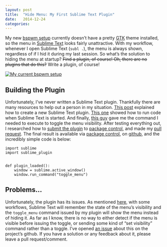 ```yaml
---
layout: post
title:  "Hide Menu: My First Sublime Text Plugin"
date:   2014-12-24
categories:
---
```


My new [bspwm setup](http://1pxsolidtomato.com/2014/12/15/joining-the-tiling-wm-master-race/) currently doesn’t have a pretty [GTK](http://www.gtk.org/) theme installed, so the menu in [Sublime Text](http://www.sublimetext.com/3) looks fairly unattractive. With my workflow, whenever I open Sublime Text (<code class="language-*">subl .</code>), the menu is always shown, regardless of if I hid it during my last session. So what’s the solution to hiding the menu at startup? <span style="text-decoration: line-through">Find a plugin, of course! Oh, there are no plugins that do this?</span> Write a plugin, of course!

<a href="http://i.imgur.com/w0JqpLg.png"><img src="http://i.imgur.com/w0JqpLg.png" alt="My current bspwm setup" style="max-width: 100%;"></a>

## Building the Plugin

Unfortunately, I’ve never written a Sublime Text plugin. Thankfully there are many resources to help out a person in my situation. [This post](http://clarknikdelpowell.com/blog/creating-sublime-text-3-plugins-part-1/) explained how to create a new Sublime Text plugin. [This one](http://sublimetexttips.com/execute-a-command-every-time-sublime-launches/) showed how to run code when Sublime Text is started. And finally, [this guy](http://www.reddit.com/r/SublimeText/comments/2oxpcy/hide_menu_on_startup/cmrh3y5) gave me the command I needed to execute to toggle the menu visibility. After testing everything out, I researched how to [submit the plugin](https://sublime.wbond.net/docs/submitting_a_package) to [package control](https://sublime.wbond.net/), and made my [pull request](https://github.com/wbond/package_control_channel/pull/3885). The final result is available via [package control](https://sublime.wbond.net/packages/Hide%20Menu), on [github](https://github.com/pcorey/sublime-hide-menu), and the incredibly simple code is below:

<pre class="language-python"><code class="language-python">import sublime
import sublime_plugin


def plugin_loaded():
    window = sublime.active_window()
    window.run_command("toggle_menu")
</code></pre>

## Problems…

Unfortunately, the plugin has its issues. As mentioned [here](http://www.reddit.com/r/SublimeText/comments/2oxpcy/hide_menu_on_startup/cmrxe7z), with some workflows, Sublime Text will remember the state of the menu’s visibility and the <code class="language-*">toggle_menu</code> command issued by my plugin will show the menu instead of hiding it. As far as I know, there is no way to either detect if the menu is visible before issuing the toggle, or sending some kind of “set visibility” command rather than a toggle. I’ve opened [an issue](https://github.com/pcorey/sublime-hide-menu/issues/1) about this on the project’s github. If you have a solution or any feedback about it, please leave a pull request/comment.
